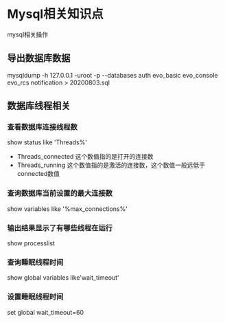 
# Mysql相关知识点

mysql相关操作

## 导出数据库数据

mysqldump -h 127.0.0.1 -uroot -p --databases auth  evo_basic  evo_console evo_rcs notification > 20200803.sql

## 数据库线程相关

### 查看数据库连接线程数
show status like 'Threads%'	
			
* Threads_connected				这个数值指的是打开的连接数  
* Threads_running					这个数值指的是激活的连接数，这个数值一般远低于connected数值

### 查询数据库当前设置的最大连接数
show variables like '%max_connections%'	
### 输出结果显示了有哪些线程在运行	
show processlist		
### 查询睡眠线程时间			
show global variables like'wait_timeout'	
### 设置睡眠线程时间	
set global wait_timeout=60				


